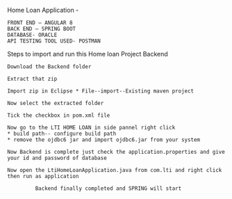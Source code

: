 

Home Loan Application -

    FRONT END – ANGULAR 8
    BACK END – SPRING BOOT
    DATABASE- ORACLE
    API TESTING TOOL USED- POSTMAN

Steps to import and run this Home loan Project
Backend

    Download the Backend folder

    Extract that zip

    Import zip in Eclipse * File--import--Existing maven project

    Now select the extracted folder

    Tick the checkbox in pom.xml file

    Now go to the LTI HOME LOAN in side pannel right click
    * build path-- configure build path
    * remove the ojdbc6 jar and import ojdbc6.jar from your system

    Now Backend is complete just check the application.properties and give your id and password of database

    Now open the LtiHomeLoanApplication.java from com.lti and right click then run as application

             Backend finally completed and SPRING will start 

